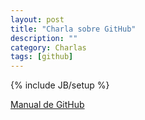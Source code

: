 ```yaml
---
layout: post
title: "Charla sobre GitHub"
description: ""
category: Charlas
tags: [github]
---
```

{% include JB/setup %}


[Manual de GitHub](http://git-scm.com/book/es)